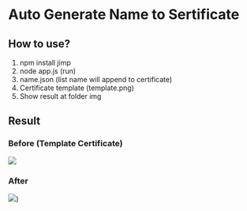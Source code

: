 # Auto Generate Name to Sertificate

## How to use?

1. npm install jimp
2. node app.js (run)
3. name.json (list name will append to certificate)
4. Certificate template (template.png)
5. Show result at folder img

## Result
### Before (Template Certificate)
![](https://i.ibb.co/zNsnp86/template.png)

### After
![](https://i.ibb.co/XJjW18t/1-nbc-aniv-Thariq-Alfa-Benriska.png))

